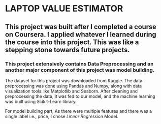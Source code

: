 # LAPTOP VALUE ESTIMATOR

## This project was built after I completed a course on Coursera. I applied whatever I learned during the course into this project. This was like a stepping stone towards future projects.

### This project extensively contains Data Preprocessing and an another major component of this project was model building.

The dataset for this project was downloaded from Kaggle. The data preprocessing was done using Pandas and Numpy, along with data visualization tools like Matplotlib and Seaborn. After cleaning and preprocessing the data, it was fed to our model, and the machine learning was built using Scikit-Learn library.

For model building part, 
As there were multiple features and there was a single label i.e., price, I chose  *Linear Regression* Model.


